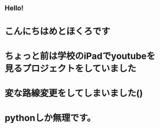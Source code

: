 ## Hello!
# こんにちはめとほくろです
# ちょっと前は学校のiPadでyoutubeを見るプロジェクトをしていました
# 変な路線変更をしてしまいました()
# pythonしか無理です。

<!--
**metohokuro/metohokuro** is a ✨ _special_ ✨ repository because its `README.md` (this file) appears on your GitHub profile.

Here are some ideas to get you started:

- 🔭 I’m currently working on ...
- 🌱 I’m currently learning ...
- 👯 I’m looking to collaborate on ...
- 🤔 I’m looking for help with ...
- 💬 Ask me about ...
- 📫 How to reach me: ...
- 😄 Pronouns: ...
- ⚡ Fun fact: ...
-->
